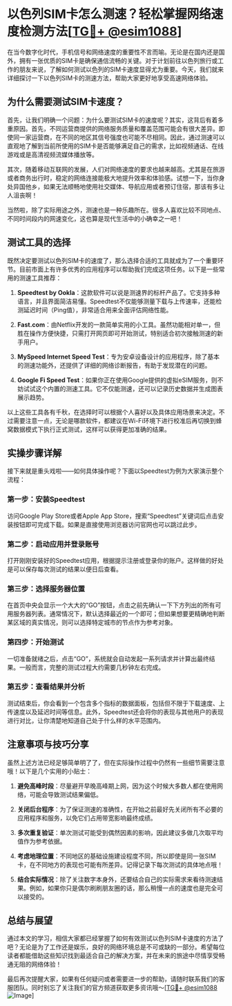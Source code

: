 # 以色列SIM卡怎么测速？轻松掌握网络速度检测方法[[TG💪+ @esim1088](https://t.me/s/esim1088)]

在当今数字化时代，手机信号和网络速度的重要性不言而喻。无论是在国内还是国外，拥有一张优质的SIM卡是确保通信流畅的关键。对于计划前往以色列旅行或工作的朋友来说，了解如何测试以色列的SIM卡速度显得尤为重要。今天，我们就来详细探讨一下以色列SIM卡的测速方法，帮助大家更好地享受高速网络体验。

## 为什么需要测试SIM卡速度？

首先，让我们明确一个问题：为什么要测试SIM卡的速度呢？其实，这背后有着多重原因。首先，不同运营商提供的网络服务质量和覆盖范围可能会有很大差异。即使同一家运营商，在不同的地区其信号强度也可能不尽相同。因此，通过测速可以直观地了解到当前所使用的SIM卡是否能够满足自己的需求，比如视频通话、在线游戏或是高清视频流媒体播放等。

其次，随着移动互联网的发展，人们对网络速度的要求也越来越高。尤其是在旅游或者商务出行时，稳定的网络连接能极大地提升效率和体验感。试想一下，当你身处异国他乡，如果无法顺畅地使用社交媒体、导航应用或者预订住宿，那该有多让人沮丧啊！

当然啦，除了实际用途之外，测速也是一种乐趣所在。很多人喜欢比较不同地点、不同时间段内的网速变化，这也算是现代生活中的小确幸之一吧！

## 测试工具的选择

既然决定要测试以色列SIM卡的速度了，那么选择合适的工具就成为了一个重要环节。目前市面上有许多优秀的应用程序可以帮助我们完成这项任务。以下是一些常用的测速工具推荐：

1. **Speedtest by Ookla**：这款软件可以说是测速界的标杆产品了。它支持多种语言，并且界面简洁易懂。Speedtest不仅能够测量下载与上传速率，还能检测延迟时间（Ping值），非常适合用来全面评估网络性能。

2. **Fast.com**：由Netflix开发的一款简单实用的小工具。虽然功能相对单一，但胜在操作方便快捷，只需打开网页即可开始测试，特别适合初次接触测速的新手用户。

3. **MySpeed Internet Speed Test**：专为安卓设备设计的应用程序，除了基本的测速功能外，还提供了详细的网络诊断报告，有助于发现潜在的问题。

4. **Google Fi Speed Test**：如果你正在使用Google提供的虚拟eSIM服务，则不妨试试这个内置的测速工具。它不仅能测速，还可以记录历史数据并生成图表展示趋势。

以上这些工具各有千秋，在选择时可以根据个人喜好以及具体应用场景来决定。不过需要注意一点，无论是哪款软件，都建议在Wi-Fi环境下进行校准后再切换到蜂窝数据模式下执行正式测试，这样可以获得更加准确的结果。

## 实操步骤详解

接下来就是重头戏啦——如何具体操作呢？下面以Speedtest为例为大家演示整个流程：

### 第一步：安装Speedtest
访问Google Play Store或者Apple App Store，搜索“Speedtest”关键词后点击安装按钮即可完成下载。如果是直接使用浏览器访问官网也可以跳过此步。

### 第二步：启动应用并登录账号
打开刚刚安装好的Speedtest应用，根据提示注册或登录你的账户。这样做的好处是可以保存每次测试的结果以便日后查看。

### 第三步：选择服务器位置
在首页中央会显示一个大大的“GO”按钮，点击之前先确认一下下方列出的所有可用服务器列表。通常情况下，默认选择最近的一个即可；但如果想要更精确地判断某区域的真实情况，则可以选择特定城市的节点作为参考对象。

### 第四步：开始测试
一切准备就绪之后，点击“GO”，系统就会自动发起一系列请求并计算出最终结果。一般而言，完整的测试过程大约需要几秒钟左右完成。

### 第五步：查看结果并分析
测试结束后，你会看到一个包含多个指标的数据面板，包括但不限于下载速度、上传速度以及延迟时间等信息。此外，Speedtest还会将你的表现与其他用户的表现进行对比，让你清楚地知道自己处于什么样的水平范围内。

## 注意事项与技巧分享

虽然上述方法已经足够简单明了了，但在实际操作过程中仍然有一些细节需要注意哦！以下是几个实用的小贴士：

1. **避免高峰时段**：尽量避开早晚高峰期上网，因为这个时候大多数人都在使用网络，可能会导致测试结果偏低。
   
2. **关闭后台程序**：为了保证测速的准确性，在开始之前最好先关闭所有不必要的应用程序和服务，以免它们占用带宽影响最终成绩。

3. **多次重复验证**：单次测试可能受到偶然因素的影响，因此建议多做几次取平均值作为参考依据。

4. **考虑地理位置**：不同地区的基础设施建设程度不同，所以即使是同一张SIM卡，在不同地方的表现也可能有所差异。记得记录下每次测试的具体地点哦！

5. **结合实际情况**：除了关注数字本身外，还要结合自己的实际需求来看待测速结果。例如，如果你只是偶尔刷刷朋友圈的话，那么稍慢一点的速度也是完全可以接受的。

## 总结与展望

通过本文的学习，相信大家都已经掌握了如何有效测试以色列SIM卡速度的方法了吧？无论是为了工作还是娱乐，良好的网络环境总是不可或缺的一部分。希望每位读者都能借助这些知识找到最适合自己的解决方案，并在未来的旅途中尽情享受畅通无阻的网络体验！

最后再次提醒大家，如果有任何疑问或者需要进一步的帮助，请随时联系我们的客服团队。同时别忘了关注我们的官方频道获取更多资讯哦～[[TG💪+ @esim1088](https://t.me/s/esim1088) ![Image](https://i.postimg.cc/4NQfJmqS/Snipaste-2025-05-13-00-14-12.png)]